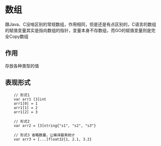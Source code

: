 # 数组
跟Java、C没啥区别的常规数组，作用相同，但是还是有点区别的，C语言的数组的赋值变量其实是指向数组的指针，变量本身不存数组，而GO的赋值变量则是完全Copy数组

## 作用
存放各种类型的值

## 表现形式

```
    // 形式1
	var arr1 [3]int
	arr1[0] = 1
	arr1[1] = 2
	arr1[2] = 3

	// 形式2
	var arr2 = [3]string{"s1", "s2", "s3"}

	// 形式3 省略数量，让编译器来统计
	var arr3 = [...]float32{1, 2.1, 3.2}

```
